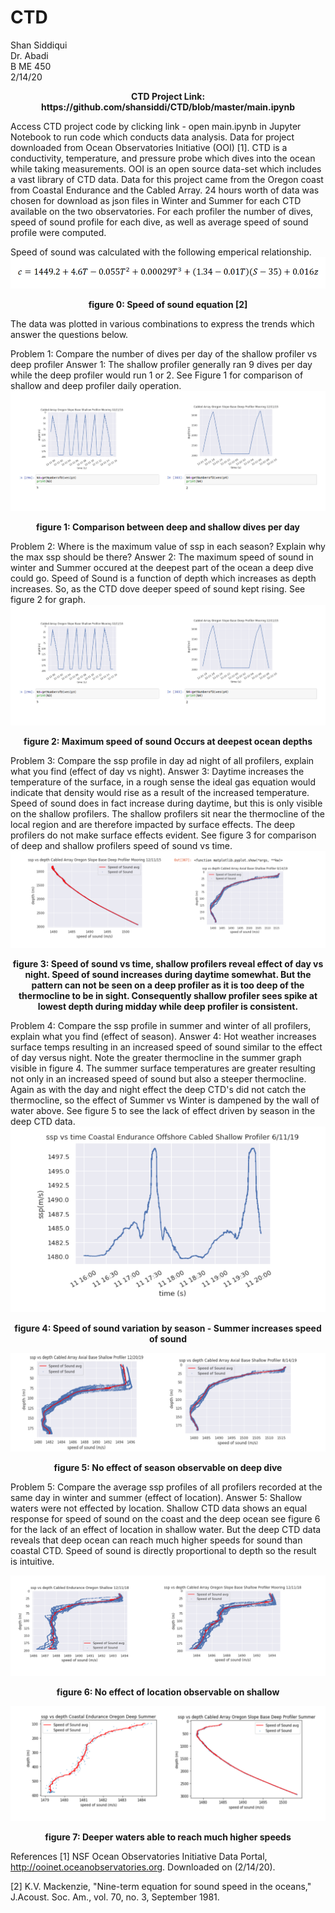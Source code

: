 # CTD
Shan Siddiqui<br />
Dr. Abadi<br />
B ME 450<br />
2/14/20<br />
<p align="center">
<b>CTD Project Link: https://github.com/shansiddi/CTD/blob/master/main.ipynb</b><br>
  
Access CTD project code by clicking link - open main.ipynb in Jupyter Notebook to run code which conducts data analysis. Data for project downloaded from Ocean Observatories Initiative (OOI) [1]. CTD is a conductivity, temperature, and pressure probe which dives into the ocean while taking measurements. OOI is an open source data-set which includes a vast library of CTD data. Data for this project came from the Oregon coast from Coastal Endurance and the Cabled Array. 24 hours worth of data was chosen for download as json files in Winter and Summer for each CTD available on the two observatories. For each profiler the number of dives, speed of sound profile for each dive, as well as average speed of sound profile were computed. 

Speed of sound was calculated with the following emperical relationship.
![](images/fig0.png)
<p align="center">
<b>figure 0: Speed of sound equation [2]</b><br>

The data was plotted in various combinations to express the trends which answer the questions below. 

Problem 1: Compare the number of dives per day of the shallow profiler vs deep profiler
Answer 1: The shallow profiler generally ran 9 dives per day while the deep profiler would run 1 or 2. See Figure 1 for comparison of shallow and deep profiler daily operation.
![](images/fig1.png)
<p align="center">
<b>figure 1: Comparison between deep and shallow dives per day</b><br>
  
Problem 2: Where is the maximum value of ssp in each season? Explain why the max ssp should be there?
Answer 2: The maximum speed of sound in winter and Summer occured at the deepest part of the ocean a deep dive could go. Speed of Sound is a function of depth which increases as depth increases. So, as the CTD dove deeper speed of sound kept rising. See figure 2 for graph.
![](images/fig2.png)
<p align="center">
<b>figure 2: Maximum speed of sound Occurs at deepest ocean depths</b><br>

Problem 3: Compare the ssp profile in day ad night of all profilers, explain what you find (effect of day vs night).
Answer 3: Daytime increases the temperature of the surface, in a rough sense the ideal gas equation would indicate that density would rise as a result of the increased temperature. Speed of sound does in fact increase during daytime, but this is only visible on the shallow profilers. The shallow profilers sit near the thermocline of the local region and are therefore impacted by surface effects. The deep profilers do not make surface effects evident. See figure 3 for comparison of deep and shallow profilers speed of sound vs time.
![](images/fig3.png)
<p align="center">
<b>figure 3: Speed of sound vs time, shallow profilers reveal effect of day vs night. Speed of sound increases during daytime somewhat. But the pattern can not be seen on a deep profiler as it is too deep of the thermocline to be in sight. Consequently shallow profiler sees spike at lowest depth during midday while deep profiler is consistent.</b><br>
  
Problem 4: Compare the ssp profile in summer and winter of all profilers, explain what you find (effect of season).
Answer 4: Hot weather increases surface temps resulting in an increased speed of sound similar to the effect of day versus night. Note the greater thermocline in the summer graph visible in figure 4. The summer surface temperatures are greater resulting not only in an increased speed of sound but also a steeper thermocline. Again as with the day and night effect the deep CTD's did not catch the thermocline, so the effect of Summer vs Winter is dampened by the wall of water above. See figure 5 to see the lack of effect driven by season in the deep CTD data.
![](images/fig4.png)
<p align="center">
<b>figure 4: Speed of sound variation by season - Summer increases speed of sound</b><br>
  
![](images/fig5.png)
<p align="center">
<b>figure 5: No effect of season observable on deep dive</b><br>
  
Problem 5: Compare the average ssp profiles of all profilers recorded at the same day in winter and summer (effect of location).
Answer 5: Shallow waters were not effected by location. Shallow CTD data shows an equal response for speed of sound on the coast and the deep ocean see figure 6 for the lack of an effect of location in shallow water. But the deep CTD data reveals that deep ocean can reach much higher speeds for sound than coastal CTD. Speed of sound is directly proportional to depth so the result is intuitive.

![](images/fig6.png)
<p align="center">
<b>figure 6: No effect of location observable on shallow</b><br>


![](images/fig7.png)
<p align="center">
<b>figure 7: Deeper waters able to reach much higher speeds</b><br>
  
References
[1] NSF Ocean Observatories Initiative Data Portal, http://ooinet.oceanobservatories.org. Downloaded on (2/14/20).

[2] K.V. Mackenzie, "Nine-term equation for sound speed in the oceans," J.Acoust. Soc. Am., vol. 70, no. 3, September 1981.
